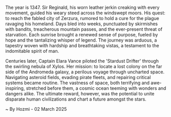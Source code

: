 
The year is 1347.  Sir Reginald, his worn leather jerkin creaking with every movement, guided his weary steed across the windswept moors.  His quest: to reach the fabled city of Zerzura, rumored to hold a cure for the plague ravaging his homeland.  Days bled into weeks, punctuated by skirmishes with bandits, treacherous mountain passes, and the ever-present threat of starvation.  Each sunrise brought a renewed sense of purpose, fueled by hope and the tantalizing whisper of legend.  The journey was arduous, a tapestry woven with hardship and breathtaking vistas, a testament to the indomitable spirit of man.


Centuries later, Captain Elara Vance piloted the 'Stardust Drifter' through the swirling nebula of Xylos.  Her mission: to locate a lost colony on the far side of the Andromeda galaxy, a perilous voyage through uncharted space.  Navigating asteroid fields, evading pirate fleets, and repairing critical systems became routine.  The vastness of space, both terrifying and awe-inspiring, stretched before them, a cosmic ocean teeming with wonders and dangers alike.  The ultimate reward, however, was the potential to unite disparate human civilizations and chart a future amongst the stars.

~ By Hozmi - 02 March 2025
